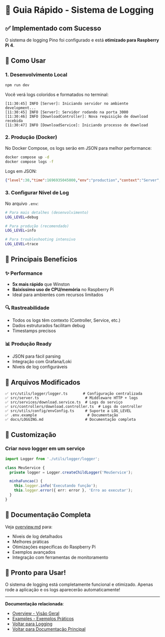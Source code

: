 # 📝 Guia Rápido - Sistema de Logging

## ✅ Implementado com Sucesso

O sistema de logging Pino foi configurado e está **otimizado para Raspberry Pi 4**.

## 🚀 Como Usar

### 1. Desenvolvimento Local

```bash
npm run dev
```

Você verá logs coloridos e formatados no terminal:

```
[11:30:45] INFO [Server]: Iniciando servidor no ambiente development...
[11:30:45] INFO [Server]: Servidor rodando na porta 3000
[11:30:46] INFO [DownloadController]: Nova requisição de download recebida
[11:30:47] INFO [DownloadService]: Iniciando processo de download
```

### 2. Produção (Docker)

No Docker Compose, os logs serão em JSON para melhor performance:

```bash
docker compose up -d
docker compose logs -f
```

Logs em JSON:

```json
{"level":30,"time":1696935045000,"env":"production","context":"Server","msg":"Servidor rodando na porta 3000"}
```

### 3. Configurar Nível de Log

No arquivo `.env`:

```bash
# Para mais detalhes (desenvolvimento)
LOG_LEVEL=debug

# Para produção (recomendado)
LOG_LEVEL=info

# Para troubleshooting intensivo
LOG_LEVEL=trace
```

## 🎯 Principais Benefícios

### ✨ Performance

- **5x mais rápido** que Winston
- **Baixíssimo uso de CPU/memória** no Raspberry Pi
- Ideal para ambientes com recursos limitados

### 🔍 Rastreabilidade

- Todos os logs têm contexto (Controller, Service, etc.)
- Dados estruturados facilitam debug
- Timestamps precisos

### 📊 Produção Ready

- JSON para fácil parsing
- Integração com Grafana/Loki
- Níveis de log configuráveis

## 📁 Arquivos Modificados

```
✅ src/utils/logger/logger.ts       # Configuração centralizada
✅ src/server.ts                     # Middleware HTTP + logs
✅ src/services/download.service.ts  # Logs do serviço
✅ src/controllers/download.controller.ts  # Logs do controller
✅ src/utils/config/envConfig.ts     # Suporte a LOG_LEVEL
✅ .env.example                       # Documentação
✅ docs/LOGGING.md                   # Documentação completa
```

## 🔧 Customização

### Criar novo logger em um serviço

```typescript
import Logger from './utils/logger/logger';

class MeuService {
  private logger = Logger.createChildLogger('MeuService');

  minhaFuncao() {
    this.logger.info('Executando função');
    this.logger.error({ err: error }, 'Erro ao executar');
  }
}
```

## 📖 Documentação Completa

Veja [overview.md](./overview.md) para:
- Níveis de log detalhados
- Melhores práticas
- Otimizações específicas do Raspberry Pi
- Exemplos avançados
- Integração com ferramentas de monitoramento

## 🎉 Pronto para Usar!

O sistema de logging está completamente funcional e otimizado. Apenas rode a aplicação e os logs aparecerão automaticamente!

---

**Documentação relacionada**:
- [Overview - Visão Geral](./overview.md)
- [Examples - Exemplos Práticos](./examples.md)
- [Voltar para Logging](./README.md)
- [Voltar para Documentação Principal](../README.md)
